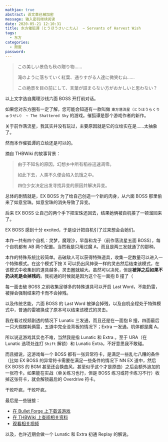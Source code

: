 ```yaml
---
mathjax: true
abstract: 该文章已被加密
message: 输入密码继续阅读
date: 2020-05-21 12:10:31
title: 东方催狐谭（とうほうさいこたん） ~ Servants of Harvest Wish
tags:
  - 东方
categories:
  - 颓废
password:
---
```


> この美しい景色も秋の贈り物……
> 
> 滝のように落ちていく紅葉、通りすがる人達に微笑む山……
> 
> この絶景を目の前にして、言葉が詰まらない方がおかしいと思わない？

<!-- more -->

以上文字选自魔理沙线六面 BOSS 开打前对话。

如果您对东方圈有一定了解，您可能会知道有一款叫做 `東方落流星（とうほうらくりゅうせい） ~ The Shattered Sky` 的游戏。催狐谭是那个游戏作者的新作。

关于前作落流星，我其实并没有玩过，主要原因就是它的立绘实在是……太抽象了。

然而本作催狐谭的立绘还是可以的。

摘自 THBWiki 的故事背景：

> 由于不知名的原因，幻想乡中所有稻谷迅速凋零。
>
> 如此下去，人类不久便会陷入饥饿之中。
>
> 四位少女决定出发寻找异变的原因并解决异变。

总体的剧情就是，EX BOSS 为了给自己创造一个新的肉身，从六面 BOSS 那里偷来了如意宝珠。如意宝珠的消失导致了异变。

后来 EX BOSS 让自己的两个手下把宝珠还回去，结果她俩被自机揍了一顿溜回来了。

EX BOSS 感到十分 excited，于是设计把自机引了过来想会会她们。

本作一共有四个自机：灵梦，魔理沙，早苗和龙子（前作落流星五面 BOSS），每个自机都有 AB 两个配置。当然我是只用过魔 A，而且是两三发就通了的那种。

本作的特殊系统比较简单。击破敌人可以获得特殊道具，收集一定数量可以进入一个特殊模式。在这个模式下按 X 可以扔出风神录一样的灵击然后结束该模式，在该模式中收集到的道具越多，灵击圈就越大。虽然可以决死，但是**被弹之后如果不扔决死是会掉残的**。我初通的时候就是因为这个在一面抱 B 撞了（

每一面击破 BOSS 之前收集足够多的特殊道具可以开启 Last Word，不能扔雷，被弹会强制结束符卡而不会掉残。

以及传统艺能，六面 BOSS 的 Last Word 被弹会掉残，以及自机全程处于特殊模式中，普通的雷被换成了原本可以结束该模式的灵击。

我在看过视频剧透的情况下 Lunatic 三发通，而且还是在一面抱 B 撞，四面最后一只大蝴蝶耗俩雷，五道中完全没背板的情况下；Extra 一发通。机体都是魔 A。

所以说这游戏其实也不难，当然我是指 Lunatic 和 Extra 。至于 URA（在 Lunatic 选项处连打 `Shift` 解锁）和 Lunatic Extra，不好意思我不敢碰。

而且据说，这游戏每一个 BOSS 都有一张异常符卡，是满足一些乱七八糟的条件（比如 EX BOSS 的异常符卡需要在满足一些条件的情况下 NN EX 道中，然后 EX BOSS 的 BGM 甚至还会换曲风，甚至似乎这个才是原曲）之后会额外追加的一张符卡。如果能在实战（单关练习也行，但是 BOSS 练习或符卡练习不行）收掉这张符卡，就会解锁最后的 Overdrive 符卡。

干败吓疯，干败吓疯。

最后是一些链接：

- [在 Bullet Forge 上下载该游戏](https://www.bulletforge.org/u/eredom/p/dong-fang-cui-hu-tan-servants-of-harvest-wish)
- [在 THBWiki 上查阅相关资料](https://thwiki.cc/%E6%9D%B1%E6%96%B9%E5%82%AC%E7%8B%90%E8%AD%9A_%EF%BD%9E_Servants_of_Harvest_Wish.)
- [观看相关视频](https://space.bilibili.com/1418000)

以及，也许近期会做一个 Lunatic 和 Extra 初通 Replay 的解说。
